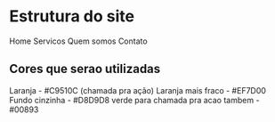 # Estrutura do site

Home
Servicos
Quem somos
Contato

## Cores que serao utilizadas

Laranja - #C9510C (chamada pra ação)
Laranja mais fraco - #EF7D00
Fundo cinzinha - #D8D9D8
verde para chamada pra acao tambem - #00893